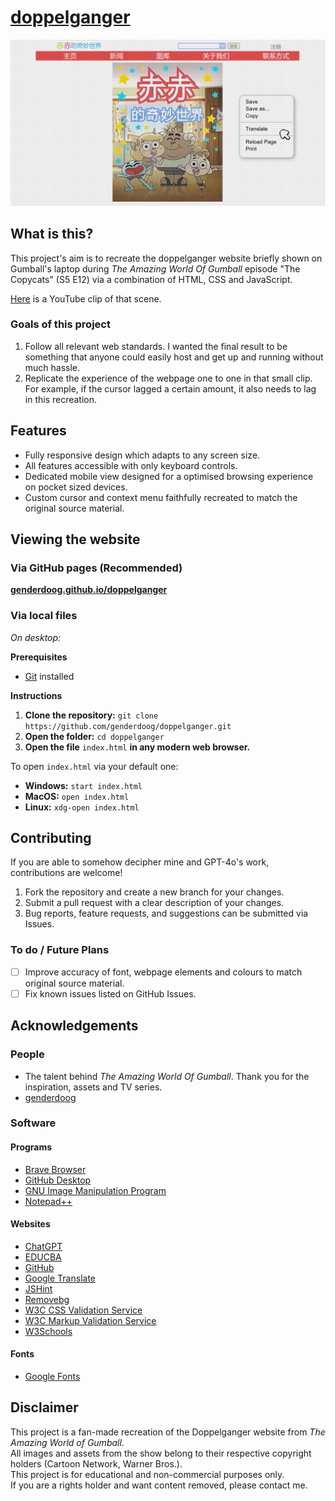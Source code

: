 # [doppelganger](https://github.com/genderdoog/doppelganger)

![Website Screenshot](./assets/readme.md/screenshot1.png)

## What is this?

This project's aim is to recreate the doppelganger website briefly shown on Gumball's laptop during *The Amazing World Of Gumball* episode "The Copycats" (S5 E12) via a combination of HTML, CSS and JavaScript. 

[Here](https://www.youtube.com/watch?v=uLxBYzEjeZA&t=13s) is a YouTube clip of that scene. 

### Goals of this project
1. Follow all relevant web standards. I wanted the final result to be something that anyone could easily host and get up and running without much hassle.
2. Replicate the experience of the webpage one to one in that small clip. For example, if the cursor lagged a certain amount, it also needs to lag in this recreation.

## Features
- Fully responsive design which adapts to any screen size.
- All features accessible with only keyboard controls.
- Dedicated mobile view designed for a optimised browsing experience on pocket sized devices.
- Custom cursor and context menu faithfully recreated to match the original source material.

## Viewing the website

### Via GitHub pages (Recommended)
**[genderdoog.github.io/doppelganger](https://genderdoog.github.io/doppelganger/)**

### Via local files
*On desktop:*

**Prerequisites**
- [Git](https://git-scm.com/) installed

**Instructions**
1. **Clone the repository:** `git clone https://github.com/genderdoog/doppelganger.git`
2. **Open the folder:** `cd doppelganger`
3. **Open the file** `index.html` **in any modern web browser.**

To open `index.html` via your default one:

- **Windows:** `start index.html`
- **MacOS:** `open index.html`
- **Linux:** `xdg-open index.html`

## Contributing
If you are able to somehow decipher mine and GPT-4o's work, contributions are welcome!

1. Fork the repository and create a new branch for your changes.
2. Submit a pull request with a clear description of your changes.
3. Bug reports, feature requests, and suggestions can be submitted via Issues.

### To do / Future Plans
- [ ] Improve accuracy of font, webpage elements and colours to match original source material.
- [ ] Fix known issues listed on GitHub Issues.

## Acknowledgements

### People
- The talent behind *The Amazing World Of Gumball*. Thank you for the inspiration, assets and TV series. 
- [genderdoog](https://github.com/genderdoog)

### Software

#### Programs
- [Brave Browser](https://brave.com/)
- [GitHub Desktop](https://github.com/apps/desktop)
- [GNU Image Manipulation Program](https://www.gimp.org/)
- [Notepad++](https://notepad-plus-plus.org/)

#### Websites
- [ChatGPT](https://chatgpt.com/)
- [EDUCBA](https://www.educba.com/)
- [GitHub](https://github.com/)
- [Google Translate](https://translate.google.com/)
- [JSHint](https://jshint.com/)
- [Removebg](https://www.remove.bg/)
- [W3C CSS Validation Service](https://jigsaw.w3.org/css-validator/)
- [W3C Markup Validation Service](https://validator.w3.org/)
- [W3Schools](https://www.w3schools.com/)

#### Fonts
- [Google Fonts](https://fonts.google.com/)

## Disclaimer  
This project is a fan-made recreation of the Doppelganger website from *The Amazing World of Gumball*.  
All images and assets from the show belong to their respective copyright holders (Cartoon Network, Warner Bros.).  
This project is for educational and non-commercial purposes only.  
If you are a rights holder and want content removed, please contact me.
